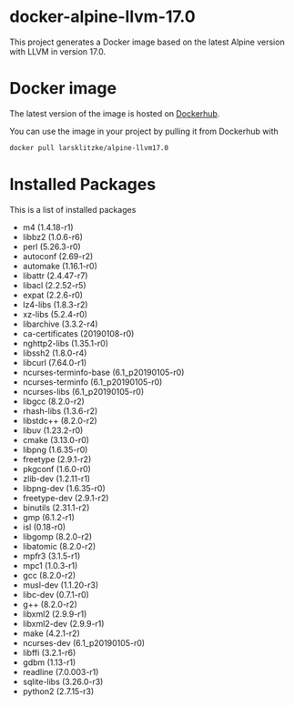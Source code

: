 # docker-alpine-llvm-17.0

This project generates a Docker image based on the latest Alpine version with
LLVM in version 17.0.

# Docker image

The latest version of the image is hosted on
[Dockerhub](https://hub.docker.com/r/larsklitzke/alpine-llvm17.0).

You can use the image in your project by pulling it from Dockerhub with

```bash
docker pull larsklitzke/alpine-llvm17.0
```

# Installed Packages

This is a list of installed packages

- m4 (1.4.18-r1)
- libbz2 (1.0.6-r6)
- perl (5.26.3-r0)
- autoconf (2.69-r2)
- automake (1.16.1-r0)
- libattr (2.4.47-r7)
- libacl (2.2.52-r5)
- expat (2.2.6-r0)
- lz4-libs (1.8.3-r2)
- xz-libs (5.2.4-r0)
- libarchive (3.3.2-r4)
- ca-certificates (20190108-r0)
- nghttp2-libs (1.35.1-r0)
- libssh2 (1.8.0-r4)
- libcurl (7.64.0-r1)
- ncurses-terminfo-base (6.1_p20190105-r0)
- ncurses-terminfo (6.1_p20190105-r0)
- ncurses-libs (6.1_p20190105-r0)
- libgcc (8.2.0-r2)
- rhash-libs (1.3.6-r2)
- libstdc++ (8.2.0-r2)
- libuv (1.23.2-r0)
- cmake (3.13.0-r0)
- libpng (1.6.35-r0)
- freetype (2.9.1-r2)
- pkgconf (1.6.0-r0)
- zlib-dev (1.2.11-r1)
- libpng-dev (1.6.35-r0)
- freetype-dev (2.9.1-r2)
- binutils (2.31.1-r2)
- gmp (6.1.2-r1)
- isl (0.18-r0)
- libgomp (8.2.0-r2)
- libatomic (8.2.0-r2)
- mpfr3 (3.1.5-r1)
- mpc1 (1.0.3-r1)
- gcc (8.2.0-r2)
- musl-dev (1.1.20-r3)
- libc-dev (0.7.1-r0)
- g++ (8.2.0-r2)
- libxml2 (2.9.9-r1)
- libxml2-dev (2.9.9-r1)
- make (4.2.1-r2)
- ncurses-dev (6.1_p20190105-r0)
- libffi (3.2.1-r6)
- gdbm (1.13-r1)
- readline (7.0.003-r1)
- sqlite-libs (3.26.0-r3)
- python2 (2.7.15-r3)
